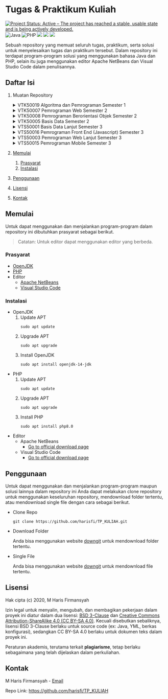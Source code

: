 # Tugas & Praktikum Kuliah
[![Project Status: Active – The project has reached a stable, usable state and is being actively developed.](https://www.repostatus.org/badges/latest/active.svg)](https://www.repostatus.org/#active)
![Java](https://img.shields.io/badge/Java-14-brightgreen.svg?style=flat&logo=java&logoColor=white&color=007396)
![PHP](https://img.shields.io/badge/PHP-8.0-brightgreen.svg?style=flat&logo=php&logoColor=white&color=777BB4)
![](https://img.shields.io/badge/ApacheNetbeans-12.1-informational?style=flat&logo=apache-netbeans-ide&logoColor=white&color=1B6AC6)
![](https://img.shields.io/badge/VSCode-1.53.2-informational?style=flat&logo=visual-studio-code&logoColor=white&color=007ACC)
![](https://tokei.rs/b1/github/harisfi/TP_KULIAH)

Sebuah repository yang memuat seluruh tugas, praktikum, serta solusi untuk menyelesaikan tugas dan praktikum tersebut. Dalam repository ini terdapat program-program solusi yang menggunakan bahasa Java dan PHP, selain itu juga menggunakan editor Apache NetBeans dan Visual Studio Code dalam penulisannya.

## Daftar Isi
1. Muatan Repository
    <details>
    <summary>VTK50019 Algoritma dan Pemrograman Semester 1</summary>

    - [Tugas/Praktikum 1][L1]
    - [Tugas/Praktikum 2][L2]
    - [Tugas/Praktikum 3][L3]
    - [Tugas/Praktikum 4][L4]
    - [Tugas/Praktikum 5][L5]
    - [Tugas/Praktikum 6][L6]
    - [Tugas/Praktikum 7][L7]
    - [Tugas/Praktikum 8][L8]
    - [Tugas/Praktikum 9][L9]
    - [Quiz][L10]
    - [UTS][L11]
    - [UAS][L12]

    </details>
    <details>
    <summary>VTK50007 Pemrograman Web Semester 2</summary>

    - [Tugas/Praktikum 1][L13]
    - [Tugas/Praktikum 2][L14]
    - [Tugas/Praktikum 3][L15]
    - [Tugas/Praktikum 4][L19]
    - [Tugas/Praktikum 8][L26]

    </details>
    <details>
    <summary>VTK50008 Pemrograman Berorientasi Objek Semester 2</summary>

    - [Tugas/Praktikum 1][L16]
    - [Tugas/Praktikum 2][L17]
    - [Tugas/Praktikum 3][L18]
    - [Tugas/Praktikum 4][L20]
    - [Tugas/Praktikum 5][L21]
    - [Tugas/Praktikum 6][L24]
    - [Tugas/Praktikum 7][L25]
    - [Tugas/Praktikum 8][L27]
    - [UTS][L23]
    - [UAS][L28]

    </details>
    <details>
    <summary>VTK50005 Basis Data Semester 2</summary>

    - [UTS][L22]

    </details>
    <details>
    <summary>VTS50001 Basis Data Lanjut Semester 3</summary>

    - [Tugas/Praktikum 1][L29]
    - [Tugas/Praktikum 2][L30]
    - [Tugas/Praktikum 3][L32]
    - [Tugas/Praktikum 4][L36]
    - [UTS][L38]
    - [Tugas/Praktikum 5][L41]

    </details>
    <details>
    <summary>VTS50016 Pemrograman Front End (Javascript) Semester 3</summary>

    - [Tugas/Praktikum 1][L31]
    - [Tugas/Praktikum 2][L35]
    - [Tugas/Praktikum 3][L37]
    - [UTS][L39]
    - [Tugas/Praktikum 4][L40]
    - [Tugas/Praktikum 5][L42]
    - [Tugas/Praktikum 6][L43]
    - [Tugas/Praktikum 7][L44]

    </details>
    <details>
    <summary>VTS50003 Pemrograman Web Lanjut Semester 3</summary>

    - [Tugas/Praktikum 1][L33]

    </details>
    <details>
    <summary>VTS50015 Pemrograman Mobile Semester 3</summary>

    - [Tugas/Praktikum 1][L34]

    </details>
2. [Memulai](#memulai)
    1. [Prasyarat](#prasyarat)
    2. [Instalasi](#instalasi)
3. [Penggunaan](#penggunaan)
4. [Lisensi](#lisensi)
5. [Kontak](#kontak)

## Memulai
Untuk dapat menggunakan dan menjalankan program-program dalam repository ini dibutuhkan prasyarat sebagai berikut.
> Catatan: Untuk editor dapat menggunakan editor yang berbeda.

### Prasyarat
- [OpenJDK][openjdk]
- [PHP][php]
- Editor
    - [Apache NetBeans][netbeans]
    - [Visual Studio Code][vscode]

### Instalasi
- OpenJDK
    1. Update APT
        ```shell
        sudo apt update
        ```
    2. Upgrade APT
        ```shell
        sudo apt upgrade
        ```
    3. Install OpenJDK
        ```shell
        sudo apt install openjdk-14-jdk
        ```
- PHP
    1. Update APT
        ```shell
        sudo apt update
        ```
    2. Upgrade APT
        ```shell
        sudo apt upgrade
        ```
    3. Install PHP
        ```shell
        sudo apt install php8.0
        ```
- Editor
    - Apache NetBeans
        - [Go to official download page][dl-netbeans]
    - Visual Studio Code
        - [Go to official download page][dl-vscode]

## Penggunaan
Untuk dapat menggunakan dan menjalankan program-program maupun solusi lainnya dalam repository ini Anda dapat melakukan clone repository untuk menggunakan keseluruhan repository, mendownload folder tertentu, atau mendownload single file dengan cara sebagai berikut.

- Clone Repo
    ```shell
    git clone https://github.com/harisfi/TP_KULIAH.git
    ```
- Download Folder

    Anda bisa menggunakan website [downgit][downgit] untuk mendownload folder tertentu.
- Single File

    Anda bisa menggunakan website [downgit][downgit] untuk mendownload file tertentu.

## Lisensi

Hak cipta (c) 2020, M Haris Firmansyah

Izin legal untuk menyalin, mengubah, dan membagikan pekerjaan dalam proyek ini
diatur dalam dua lisensi: [BSD 3-Clause][lisensi-bsd] dan
[Creative Commons Attribution-ShareAlike 4.0 (CC BY-SA 4.0)][lisensi-cc].
Kecuali disebutkan sebaliknya, lisensi BSD 3-Clause berlaku untuk source code
(ex: Java, YML, berkas konfigurasi), sedangkan CC BY-SA 4.0 berlaku untuk
dokumen teks dalam proyek ini.

Peraturan akademis, terutama terkait **plagiarisme**, tetap berlaku sebagaimana
yang telah dijelaskan dalam perkuliahan.

## Kontak

M Haris Firmansyah - <a href="mailto:%61%63%63%2e%63%70%2e%68%61%72%69%73%40%67%6d%61%69%6c%2e%63%6f%6d">Email</a>

Repo Link: https://github.com/harisfi/TP_KULIAH


[L1]: SMT1-ALPRO/TP-01/
[L2]: SMT1-ALPRO/TP-02/
[L3]: SMT1-ALPRO/TP-03/
[L4]: SMT1-ALPRO/TP-04/
[L5]: SMT1-ALPRO/TP-05/
[L6]: SMT1-ALPRO/TP-06/
[L7]: SMT1-ALPRO/TP-07/
[L8]: SMT1-ALPRO/TP-08/
[L9]: SMT1-ALPRO/TP-09/
[L10]: SMT1-ALPRO/QUIZ1/
[L11]: SMT1-ALPRO/UTS/
[L12]: SMT1-ALPRO/UAS/
[L13]: SMT2-WEBPRO/TP-01/
[L14]: SMT2-WEBPRO/TP-02/
[L15]: SMT2-WEBPRO/TP-03/
[L16]: SMT2-PBO/TP-01/
[L17]: SMT2-PBO/TP-02/
[L18]: SMT2-PBO/TP-03/
[L19]: SMT2-WEBPRO/TP-04/
[L20]: SMT2-PBO/TP-04/
[L21]: SMT2-PBO/TP-05/
[L22]: SMT2-BASDAT/UTS/
[L23]: SMT2-PBO/UTS/
[L24]: SMT2-PBO/TP-06/
[L25]: SMT2-PBO/TP-07/
[L26]: SMT2-WEBPRO/TP-08/
[L27]: SMT2-PBO/TP-08/
[L28]: SMT2-PBO/UAS/
[L29]: SMT3-BASDAT-LJT/TP-01/
[L30]: SMT3-BASDAT-LJT/TP-02/
[L31]: SMT3-WEBPRO-FE-JS/TP-01/
[L32]: SMT3-BASDAT-LJT/TP-03/
[L33]: SMT3-WEBPRO-LJT/TP-01/
[L34]: SMT3-MOBILE/TP-01/
[L35]: SMT3-WEBPRO-FE-JS/TP-02/
[L36]: SMT3-BASDAT-LJT/TP-04/
[L37]: SMT3-WEBPRO-FE-JS/TP-03/
[L38]: SMT3-BASDAT-LJT/UTS/
[L39]: SMT3-WEBPRO-FE-JS/UTS/
[L40]: SMT3-WEBPRO-FE-JS/TP-04/
[L41]: SMT3-BASDAT-LJT/TP-05/
[L42]: SMT3-WEBPRO-FE-JS/TP-05/
[L43]: SMT3-WEBPRO-FE-JS/TP-06/
[L44]: SMT3-WEBPRO-FE-JS/TP-07/
[lisensi-bsd]: LICENSE
[lisensi-cc]: https://creativecommons.org/licenses/by-sa/4.0
[openjdk]: https://openjdk.java.net/
[php]: https://www.php.net/
[netbeans]: https://netbeans.apache.org/
[vscode]: https://code.visualstudio.com/
[dl-netbeans]: https://netbeans.apache.org/download/nb121/nb121.html
[dl-vscode]: https://code.visualstudio.com/Download
[downgit]: https://downgit.github.io/
